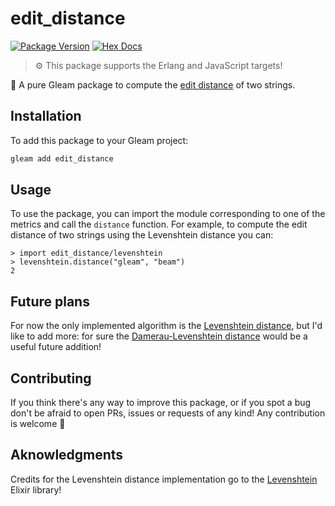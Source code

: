 # edit_distance

[![Package Version](https://img.shields.io/hexpm/v/edit_distance)](https://hex.pm/packages/edit_distance)
[![Hex Docs](https://img.shields.io/badge/hex-docs-ffaff3)](https://hexdocs.pm/edit_distance/)

> ⚙️ This package supports the Erlang and JavaScript targets!

📝 A pure Gleam package to compute the [edit distance](https://en.wikipedia.org/wiki/Edit_distance) of two strings.

## Installation

To add this package to your Gleam project:

```sh
gleam add edit_distance
```

## Usage

To use the package, you can import the module corresponding to one of the metrics and call the `distance` function. For example, to compute the edit distance of two strings using the Levenshtein distance you can:

```gleam
> import edit_distance/levenshtein
> levenshtein.distance("gleam", "beam")
2
```

## Future plans

For now the only implemented algorithm is the [Levenshtein distance](https://en.wikipedia.org/wiki/Levenshtein_distance), but I'd like to add more: for sure the [Damerau-Levenshtein distance](https://en.wikipedia.org/wiki/Damerau–Levenshtein_distance) would be a useful future addition!

## Contributing

If you think there's any way to improve this package, or if you spot a bug don't be afraid to open PRs, issues or requests of any kind! Any contribution is welcome 💜

## Aknowledgments

Credits for the Levenshtein distance implementation go to the [Levenshtein](https://github.com/preciz/levenshtein) Elixir library!
